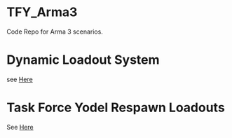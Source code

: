 # TFY_Arma3
Code Repo for Arma 3 scenarios.

# Dynamic Loadout System
see [Here]()

# Task Force Yodel Respawn Loadouts
See [Here]()